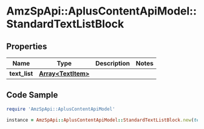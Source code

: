 # AmzSpApi::AplusContentApiModel::StandardTextListBlock

## Properties

Name | Type | Description | Notes
------------ | ------------- | ------------- | -------------
**text_list** | [**Array&lt;TextItem&gt;**](TextItem.md) |  | 

## Code Sample

```ruby
require 'AmzSpApi::AplusContentApiModel'

instance = AmzSpApi::AplusContentApiModel::StandardTextListBlock.new(text_list: null)
```


